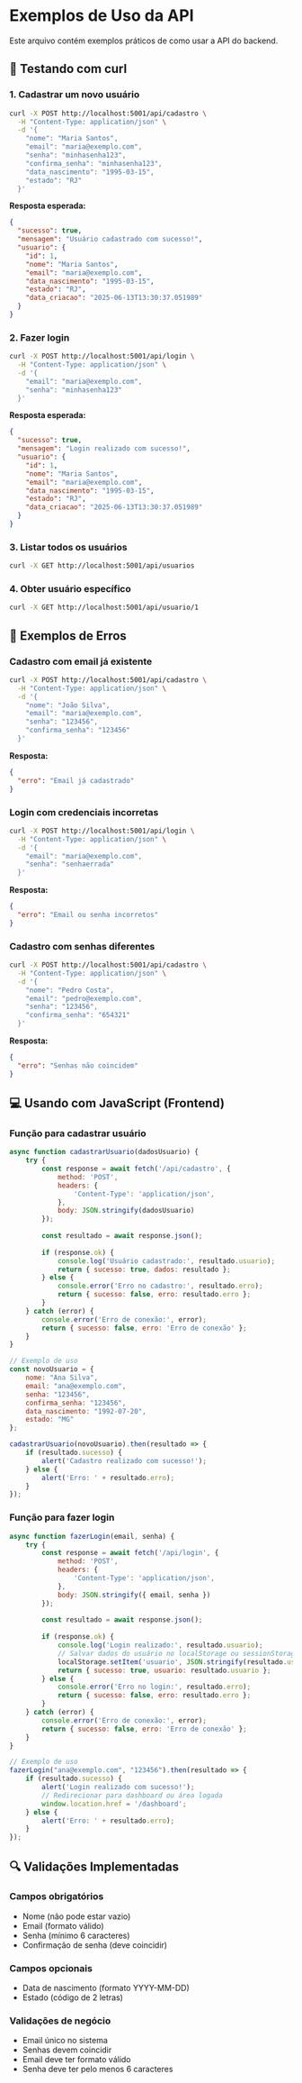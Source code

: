 # Exemplos de Uso da API

Este arquivo contém exemplos práticos de como usar a API do backend.

## 🔧 Testando com curl

### 1. Cadastrar um novo usuário
```bash
curl -X POST http://localhost:5001/api/cadastro \
  -H "Content-Type: application/json" \
  -d '{
    "nome": "Maria Santos",
    "email": "maria@exemplo.com",
    "senha": "minhasenha123",
    "confirma_senha": "minhasenha123",
    "data_nascimento": "1995-03-15",
    "estado": "RJ"
  }'
```

**Resposta esperada:**
```json
{
  "sucesso": true,
  "mensagem": "Usuário cadastrado com sucesso!",
  "usuario": {
    "id": 1,
    "nome": "Maria Santos",
    "email": "maria@exemplo.com",
    "data_nascimento": "1995-03-15",
    "estado": "RJ",
    "data_criacao": "2025-06-13T13:30:37.051989"
  }
}
```

### 2. Fazer login
```bash
curl -X POST http://localhost:5001/api/login \
  -H "Content-Type: application/json" \
  -d '{
    "email": "maria@exemplo.com",
    "senha": "minhasenha123"
  }'
```

**Resposta esperada:**
```json
{
  "sucesso": true,
  "mensagem": "Login realizado com sucesso!",
  "usuario": {
    "id": 1,
    "nome": "Maria Santos",
    "email": "maria@exemplo.com",
    "data_nascimento": "1995-03-15",
    "estado": "RJ",
    "data_criacao": "2025-06-13T13:30:37.051989"
  }
}
```

### 3. Listar todos os usuários
```bash
curl -X GET http://localhost:5001/api/usuarios
```

### 4. Obter usuário específico
```bash
curl -X GET http://localhost:5001/api/usuario/1
```

## 🚫 Exemplos de Erros

### Cadastro com email já existente
```bash
curl -X POST http://localhost:5001/api/cadastro \
  -H "Content-Type: application/json" \
  -d '{
    "nome": "João Silva",
    "email": "maria@exemplo.com",
    "senha": "123456",
    "confirma_senha": "123456"
  }'
```

**Resposta:**
```json
{
  "erro": "Email já cadastrado"
}
```

### Login com credenciais incorretas
```bash
curl -X POST http://localhost:5001/api/login \
  -H "Content-Type: application/json" \
  -d '{
    "email": "maria@exemplo.com",
    "senha": "senhaerrada"
  }'
```

**Resposta:**
```json
{
  "erro": "Email ou senha incorretos"
}
```

### Cadastro com senhas diferentes
```bash
curl -X POST http://localhost:5001/api/cadastro \
  -H "Content-Type: application/json" \
  -d '{
    "nome": "Pedro Costa",
    "email": "pedro@exemplo.com",
    "senha": "123456",
    "confirma_senha": "654321"
  }'
```

**Resposta:**
```json
{
  "erro": "Senhas não coincidem"
}
```

## 💻 Usando com JavaScript (Frontend)

### Função para cadastrar usuário
```javascript
async function cadastrarUsuario(dadosUsuario) {
    try {
        const response = await fetch('/api/cadastro', {
            method: 'POST',
            headers: {
                'Content-Type': 'application/json',
            },
            body: JSON.stringify(dadosUsuario)
        });
        
        const resultado = await response.json();
        
        if (response.ok) {
            console.log('Usuário cadastrado:', resultado.usuario);
            return { sucesso: true, dados: resultado };
        } else {
            console.error('Erro no cadastro:', resultado.erro);
            return { sucesso: false, erro: resultado.erro };
        }
    } catch (error) {
        console.error('Erro de conexão:', error);
        return { sucesso: false, erro: 'Erro de conexão' };
    }
}

// Exemplo de uso
const novoUsuario = {
    nome: "Ana Silva",
    email: "ana@exemplo.com",
    senha: "123456",
    confirma_senha: "123456",
    data_nascimento: "1992-07-20",
    estado: "MG"
};

cadastrarUsuario(novoUsuario).then(resultado => {
    if (resultado.sucesso) {
        alert('Cadastro realizado com sucesso!');
    } else {
        alert('Erro: ' + resultado.erro);
    }
});
```

### Função para fazer login
```javascript
async function fazerLogin(email, senha) {
    try {
        const response = await fetch('/api/login', {
            method: 'POST',
            headers: {
                'Content-Type': 'application/json',
            },
            body: JSON.stringify({ email, senha })
        });
        
        const resultado = await response.json();
        
        if (response.ok) {
            console.log('Login realizado:', resultado.usuario);
            // Salvar dados do usuário no localStorage ou sessionStorage
            localStorage.setItem('usuario', JSON.stringify(resultado.usuario));
            return { sucesso: true, usuario: resultado.usuario };
        } else {
            console.error('Erro no login:', resultado.erro);
            return { sucesso: false, erro: resultado.erro };
        }
    } catch (error) {
        console.error('Erro de conexão:', error);
        return { sucesso: false, erro: 'Erro de conexão' };
    }
}

// Exemplo de uso
fazerLogin("ana@exemplo.com", "123456").then(resultado => {
    if (resultado.sucesso) {
        alert('Login realizado com sucesso!');
        // Redirecionar para dashboard ou área logada
        window.location.href = '/dashboard';
    } else {
        alert('Erro: ' + resultado.erro);
    }
});
```

## 🔍 Validações Implementadas

### Campos obrigatórios
- Nome (não pode estar vazio)
- Email (formato válido)
- Senha (mínimo 6 caracteres)
- Confirmação de senha (deve coincidir)

### Campos opcionais
- Data de nascimento (formato YYYY-MM-DD)
- Estado (código de 2 letras)

### Validações de negócio
- Email único no sistema
- Senhas devem coincidir
- Email deve ter formato válido
- Senha deve ter pelo menos 6 caracteres

